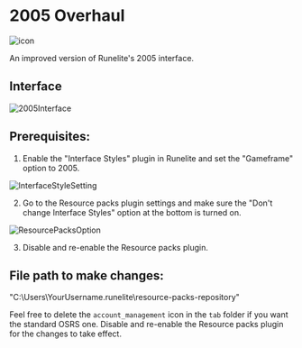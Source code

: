 # 2005 Overhaul

![icon](https://imgur.com/a/Wp8nLrx)

An improved version of Runelite's 2005 interface. 

## Interface
![2005Interface](https://imgur.com/a/OYw8N5E)

## Prerequisites:
1. Enable the "Interface Styles" plugin in Runelite and set the "Gameframe" option to 2005.

![InterfaceStyleSetting](https://imgur.com/a/QdDuADK)

2. Go to the Resource packs plugin settings and make sure the "Don't change Interface Styles" option at the bottom is turned on. 

![ResourcePacksOption](https://imgur.com/a/Eq8VkxT)

3. Disable and re-enable the Resource packs plugin.

## File path to make changes:
"C:\Users\YourUsername\.runelite\resource-packs-repository"

Feel free to delete the `account_management` icon in the `tab` folder if you want the standard OSRS one. Disable and re-enable the Resource packs plugin for the changes to take effect. 